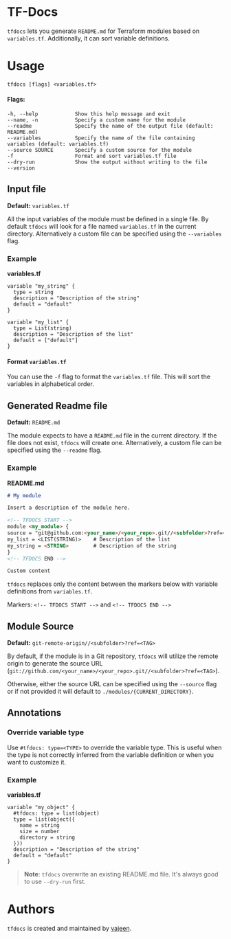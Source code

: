 # TF-Docs

`tfdocs` lets you generate `README.md` for Terraform modules based on `variables.tf`.
Additionally, it can sort variable definitions.

# Usage

    tfdocs [flags] <variables.tf>

#### Flags:

    -h, --help            Show this help message and exit
    --name, -n            Specify a custom name for the module
    --readme              Specify the name of the output file (default: README.md)
    --variables           Specify the name of the file containing variables (default: variables.tf)
    --source SOURCE       Specify a custom source for the module
    -f                    Format and sort variables.tf file
    --dry-run             Show the output without writing to the file
    --version

## Input file
**Default:** `variables.tf`

All the input variables of the module must be defined in a single file. By default `tfdocs` will look for a file
named `variables.tf` in the current directory. Alternatively a custom file can be specified using the `--variables`
flag.

### Example

**variables.tf**

```hcl
variable "my_string" {
  type = string
  description = "Description of the string"
  default = "default"
}

variable "my_list" {
  type = List(string)
  description = "Description of the list"
  default = ["default"]
}
```

#### Format `variables.tf`

You can use the `-f` flag to format the `variables.tf` file. This will sort the variables in alphabetical order.

## Generated Readme file
**Default:** `README.md`

The module expects to have a `README.md` file in the current directory. If the file does not exist, `tfdocs` will create
one. Alternatively, a custom file can be specified using the `--readme` flag.

### Example

**README.md**

```markdown
# My module

Insert a description of the module here.

<!-- TFDOCS START -->
module <my_module> {
source = "git@github.com:<your_name>/<your_repo>.git//<subfolder>?ref=<TAG>"
my_list = <LIST(STRING)>    # Description of the list
my_string = <STRING>        # Description of the string
}
<!-- TFDOCS END -->

Custom content
```

`tfdocs` replaces only the content between the markers below with variable definitions from `variables.tf`.

Markers:
`<!-- TFDOCS START -->` and `<!-- TFDOCS END -->`

## Module Source
**Default:** `git-remote-origin//<subfolder>?ref=<TAG>`

By default, if the module is in a Git repository, `tfdocs` will utilize the remote origin to generate the source URL
(`git://github.com/<your_name>/<your_repo>.git//<subfolder>?ref=<TAG>`). 

Otherwise, either the source URL can be specified using the `--source` flag or if not provided it will default
to `./modules/{CURRENT_DIRECTORY}`.


## Annotations
### Override variable type

Use `#tfdocs: type=<TYPE>` to override the variable type. This is useful when the type is not correctly inferred from the variable definition or when you want to customize it.

### Example

**variables.tf**

```hcl
variable "my_object" {
  #tfdocs: type = list(object)
  type = list(object({
    name = string
    size = number
    directory = string
  }))
  description = "Description of the string"
  default = "default"
}
```

> **Note**: `tfdocs` overwrite an existing README.md file. It's always good to use `--dry-run` first.

# Authors

`tfdocs` is created and maintained by [vajeen].

[vajeen]: https://github.com/vajeen
